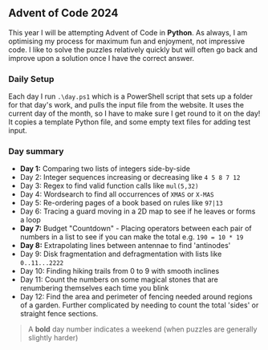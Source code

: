 ## Advent of Code 2024

This year I will be attempting Advent of Code in **Python**. As always, I am optimising my process for maximum fun and enjoyment, not impressive code. I like to solve the puzzles relatively quickly but will often go back and improve upon a solution once I have the correct answer.

### Daily Setup
Each day I run `.\day.ps1` which is a PowerShell script that sets up a folder for that day's work, and pulls the input file from the website. It uses the current day of the month, so I have to make sure I get round to it on the day! It copies a template Python file, and some empty text files for adding test input.

### Day summary
- **Day 1:** Comparing two lists of integers side-by-side
- Day 2: Integer sequences increasing or decreasing like `4 5 8 7 12`
- Day 3: Regex to find valid function calls like `mul(5,32)`
- Day 4: Wordsearch to find all occurrences of `XMAS` or `X-MAS`
- Day 5: Re-ordering pages of a book based on rules like `97|13`
- Day 6: Tracing a guard moving in a 2D map to see if he leaves or forms a loop
- **Day 7:** Budget "Countdown" - Placing operators between each pair of numbers in a list to see if you can make the total e.g. `190 = 10 * 19`
- **Day 8:** Extrapolating lines between antennae to find 'antinodes'
- Day 9: Disk fragmentation and defragmentation with lists like `0..11...2222`
- Day 10: Finding hiking trails from 0 to 9 with smooth inclines
- Day 11: Count the numbers on some magical stones that are renumbering themselves each time you blink
- Day 12: Find the area and perimeter of fencing needed around regions of a garden. Further complicated by needing to count the total 'sides' or straight fence sections.


> A **bold** day number indicates a weekend (when puzzles are generally slightly harder)